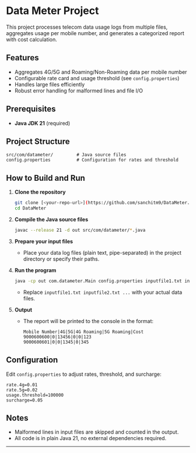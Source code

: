 # Data Meter Project

This project processes telecom data usage logs from multiple files, aggregates usage per mobile number, and generates a categorized report with cost calculation.

## Features

- Aggregates 4G/5G and Roaming/Non-Roaming data per mobile number
- Configurable rate card and usage threshold (see `config.properties`)
- Handles large files efficiently
- Robust error handling for malformed lines and file I/O

## Prerequisites

- **Java JDK 21** (required)

## Project Structure

```text
src/com/datameter/         # Java source files
config.properties          # Configuration for rates and threshold
```

## How to Build and Run

1. **Clone the repository**

   ```sh
   git clone [<your-repo-url>](https://github.com/sanchitm9/DataMeter.git)
   cd DataMeter
   ```

2. **Compile the Java source files**

   ```sh
   javac --release 21 -d out src/com/datameter/*.java
   ```

3. **Prepare your input files**

   - Place your data log files (plain text, pipe-separated) in the project directory or specify their paths.

4. **Run the program**

   ```sh
   java -cp out com.datameter.Main config.properties inputfile1.txt inputfile2.txt ...
   ```

   - Replace `inputfile1.txt inputfile2.txt ...` with your actual data files.

5. **Output**

   - The report will be printed to the console in the format:

     ```text
     Mobile Number|4G|5G|4G Roaming|5G Roaming|Cost
     9000600600|0|13456|0|0|123
     9000600601|0|0|1345|0|345
     ```

## Configuration

Edit `config.properties` to adjust rates, threshold, and surcharge:

```properties
rate.4g=0.01
rate.5g=0.02
usage.threshold=100000
surcharge=0.05
```

## Notes

- Malformed lines in input files are skipped and counted in the output.
- All code is in plain Java 21, no external dependencies required.

---
